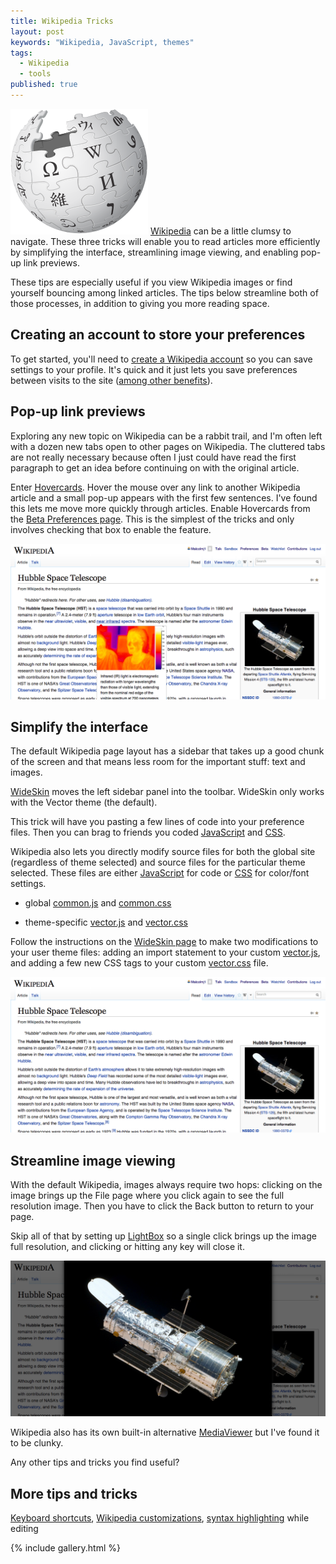 ```yaml
---
title: Wikipedia Tricks
layout: post
keywords: "Wikipedia, JavaScript, themes"
tags:
  - Wikipedia
  - tools
published: true
---
```


<img class="thumb" src="/images/wikipedia.png"> [Wikipedia](//wikipedia.org)
can be a little clumsy to navigate.  These three tricks will enable you to
read articles more efficiently by simplifying the interface, streamlining
image viewing, and enabling pop-up link previews.

These tips are especially useful if you view Wikipedia images or find yourself
bouncing among linked articles.  The tips below streamline both of those
processes, in addition to giving you more reading space.

## Creating an account to store your preferences

To get started, you'll need to [create a Wikipedia account][create] so you can
save settings to your profile.  It's quick and it just lets you save
preferences between visits to the site ([among other benefits][benefits]).

 [create]: https://en.wikipedia.org/w/index.php?title=Special:UserLogin&type=signup&returnto=Main+Page
 [benefits]:     https://en.wikipedia.org/wiki/Wikipedia:Why_create_an_account%3F

## Pop-up link previews

Exploring any new topic on Wikipedia can be a rabbit trail, and I'm often left
with a dozen new tabs open to other pages on Wikipedia.  The cluttered tabs
are not really necessary because often I just could have read the first
paragraph to get an idea before continuing on with the original article.

Enter [Hovercards][Hovercards].  Hover the mouse over any link to another
Wikipedia article and a small pop-up appears with the first few sentences.
I've found this lets me move more quickly through articles.  Enable Hovercards
from the [Beta Preferences page][beta].  This is the simplest of the tricks
and only involves checking that box to enable the feature.


<div class="gallery"> <a href="/images/wikipedia-tricks-hover.png"
  data-gallery="wiki" title="Hovering over any link to another Wikipedia
  article creates a popup with the first few sentences and key image."> <img
  src="/images/wikipedia-tricks-hover.png"></a> </div>


  [WideSkin]: https://en.wikipedia.org/wiki/User:Blue-Haired_Lawyer/Wide_Skin
  [LightBox]: https://en.wikipedia.org/wiki/User:JGMalcolm/SimpleLightbox
  [MediaViewer]: https://www.mediawiki.org/wiki/Multimedia/About_Media_Viewer
  [Hovercards]: https://www.mediawiki.org/wiki/Beta_Features/Hovercards
  [beta]: https://en.wikipedia.org/wiki/Special:Preferences#mw-prefsection-betafeatures




## Simplify the interface

The default Wikipedia page layout has a sidebar that takes up a good chunk of
the screen and that means less room for the important stuff: text and images.

[WideSkin][WideSkin] moves the left sidebar panel into the toolbar.  WideSkin
only works with the Vector theme (the default).

This trick will have you pasting a few lines of code into your preference
files.  Then you can brag to friends you coded
[JavaScript](https://en.wikipedia.org/wiki/JavaScript) and
[CSS](https://en.wikipedia.org/wiki/Css).

Wikipedia also lets you directly modify source files for both the global site
(regardless of theme selected) and source files for the particular theme
selected.  These files are either
[JavaScript](https://en.wikipedia.org/wiki/JavaScript) for code or
[CSS](https://en.wikipedia.org/wiki/Css) for color/font settings.

* global [common.js] and [common.css]
* theme-specific [vector.js] and [vector.css]

  [skins]:       https://www.mediawiki.org/wiki/Manual:Skins
  [preferences]: https://en.wikipedia.org/wiki/Special:Preferences#mw-prefsection-rendering
  [common.js]:   https://en.wikipedia.org/wiki/Special:MyPage/common.js
  [common.css]:  https://en.wikipedia.org/wiki/Special:MyPage/common.css
  [vector.js]:   https://en.wikipedia.org/wiki/Special:MyPage/vector.js
  [vector.css]:  https://en.wikipedia.org/wiki/Special:MyPage/vector.css
  [preview]:     https://en.wikipedia.org/wiki/Jean-Jacques_Rousseau?useskin=vector


Follow the instructions on the [WideSkin page][WideSkin] to make two
modifications to your user theme files:  adding an import statement to your
custom [vector.js], and adding a few new CSS tags to your custom [vector.css]
file.

<div class="gallery">
  <a href="/images/wikipedia-tricks-full.png" data-gallery="wiki"
     title="Using the WideSkin theme reclaims the wasted space on the left. Those rarely used links are now in a toolbar dropdown.">
     <img src="/images/wikipedia-tricks-full.png"></a>
  <a href="/images/wikipedia-tricks-full-before.png" data-gallery="wiki"
     title="Default Wikipedia has a sidebar on the left that takes up valuable screen real estate."></a>
</div>



## Streamline image viewing

With the default Wikipedia, images always require two hops: clicking on the
image brings up the File page where you click again to see the full resolution
image.  Then you have to click the Back button to return to your page.

Skip all of that by setting up [LightBox][LightBox] so a single click brings
up the image full resolution, and clicking or hitting any key will close it.

<div class="gallery">
  <a href="/images/wikipedia-tricks-image.png" data-gallery="wiki"
     title="With LighbBox enabled, clicking on an image immediately brings it up full screen.  Any keypress or click returns you to the article.">
     <img src="/images/wikipedia-tricks-image.png"></a>
  <a href="/images/wikipedia-tricks-image-before.png" data-gallery="wiki"
     title="With default Wikipedia, clicking on an image takes you to a separate page for that file.  You have to click a second time to see the full image."></a>
</div>

Wikipedia also has its own built-in alternative [MediaViewer][MediaViewer] but
I've found it to be clunky.

Any other tips and tricks you find useful?

## More tips and tricks

[Keyboard shortcuts][keyboard],
[Wikipedia customizations][customize],
[syntax highlighting] while editing

[keyboard]: https://en.wikipedia.org/wiki/Wikipedia:Keyboard_shortcuts
[customize]: https://en.wikipedia.org/wiki/Wikipedia:Customisation
[syntax highlighting]: https://www.mediawiki.org/wiki/User:Remember_the_dot/Syntax_highlighter


{% include gallery.html %}
